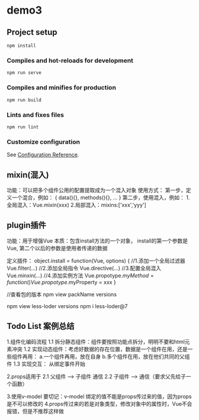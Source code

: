 # demo3

## Project setup
```
npm install
```

### Compiles and hot-reloads for development
```
npm run serve
```

### Compiles and minifies for production
```
npm run build
```

### Lints and fixes files
```
npm run lint
```

### Customize configuration
See [Configuration Reference](https://cli.vuejs.org/config/).



## mixin(混入)
功能：可以把多个组件公用的配置提取成为一个混入对象
使用方式：
    第一步，定义一个混合，例如：
    {
        data(){},
        methods(){},
        ...
    }
    第二步，使用混入，例如：
    1.全局混入：Vue.mixin(xxx)
    2.局部混入：mixins:['xxx','yyy']

## plugin插件
功能：用于增强Vue
本质：包含install方法的一个对象， install的第一个参数是Vue, 第二个以后的参数是使用者传递的数据

定义插件：
object.install = function(Vue, options) {
    //1.添加一个全局过滤器
    Vue.filter(...)
    //2.添加全局指令
    Vue.directive(...)
    //3.配置全局混入
    Vue.minxin(...)
    //4.添加实例方法
    Vue.propotype.$myMethod = function() {}
    Vue.propotype.$myProperty = xxx
}

//查看包的版本
npm view packName versions

npm view less-loder versions
npm i less-loder@7


## Todo List 案例总结
1.组件化编码流程
 1.1 拆分静态组件：组件要按照功能点拆分，明明不要和html元素冲突
 1.2 实现动态组件：考虑好数据的存在位置，数据是一个组件在用，还是一些组件再用：
    a.一个组件再用，放在自身
    b.多个组件在用，放在他们共同的父组件
1.3 实现交互： 从绑定事件开始

2.props适用于
 2.1 父组件 --> 子组件 通信
 2.2 子组件 --> 通信（要求父先给子一个函数）

3.使用v-model 要切记：v-model 绑定的值不能是props传过来的值，因为props是不可以修改的
4.props传过来的若是对象类型，修改对象中的属性时，Vue不会报错，但是不推荐这样做